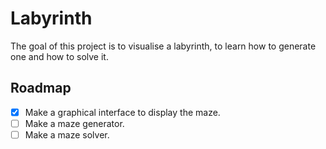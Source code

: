 # Labyrinth
The goal of this project is to visualise a labyrinth, to learn how to generate one and how to solve it.

## Roadmap
- [x] Make a graphical interface to display the maze.
- [ ] Make a maze generator.
- [ ] Make a maze solver.
